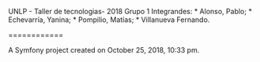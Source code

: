 UNLP - Taller de tecnologias- 2018
Grupo 1
Integrandes:
	* Alonso, Pablo; 
	* Echevarría, Yanina; 
	* Pompilio, Matías; 
	* Villanueva Fernando.
	
============

A Symfony project created on October 25, 2018, 10:33 pm.
